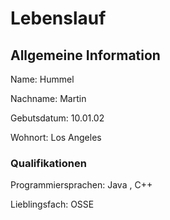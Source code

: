 # Lebenslauf
## Allgemeine Information
Name: Hummel
>
Nachname: Martin
>
Gebutsdatum: 10.01.02
>
Wohnort: Los Angeles
### Qualifikationen
Programmiersprachen: Java , C++
>
Lieblingsfach: OSSE 
